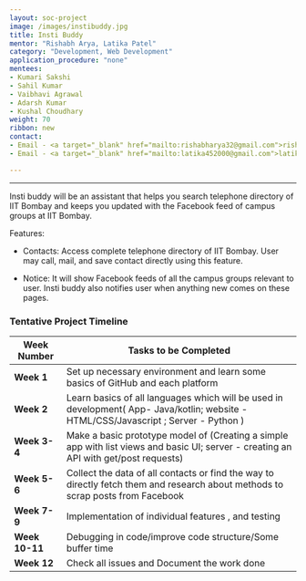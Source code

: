 ```yaml
---
layout: soc-project
image: /images/instibuddy.jpg
title: Insti Buddy
mentor: "Rishabh Arya, Latika Patel"
category: "Development, Web Development"
application_procedure: "none"
mentees:
- Kumari Sakshi
- Sahil Kumar
- Vaibhavi Agrawal
- Adarsh Kumar
- Kushal Choudhary
weight: 70
ribbon: new
contact:
- Email - <a target="_blank" href="mailto:rishabharya32@gmail.com">rishabharya32@gmail.com</a>
- Email - <a target="_blank" href="mailto:latika452000@gmail.com">latika452000@gmail.com</a>

---
```


---
Insti buddy will be an assistant that helps you search telephone directory of IIT Bombay and keeps you updated with the Facebook feed of campus groups at IIT Bombay.

<!--break-->

Features:

- Contacts: Access complete telephone directory of IIT Bombay. User may call, mail, and save contact directly using this feature.

- Notice: It will show Facebook feeds of all the campus groups relevant to user. Insti buddy also notifies user when anything new comes on these pages.

<!--break-->

### Tentative Project Timeline
<!--break-->

|Week Number  | Tasks to be Completed|
|--- | --- | 
|**Week 1** |Set up necessary environment and learn some basics of GitHub and each platform |
|**Week 2** |Learn basics of all languages which will be used in development( App- Java/kotlin; website - HTML/CSS/Javascript ; Server - Python )|
|**Week 3-4** |Make a basic prototype model of (Creating a simple app with list views and basic UI; server - creating an API with get/post requests)|
|**Week 5-6** | Collect the data of all contacts or find the way to directly fetch them and research about methods to scrap posts from Facebook|
|**Week 7-9** |Implementation of individual features , and testing|
|**Week 10-11** |Debugging in code/improve code structure/Some buffer time|
|**Week 12** |Check all issues and Document the work done|


<!--break-->
